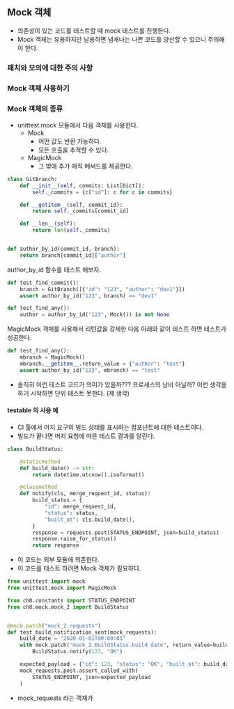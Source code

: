 ## Mock 객체


* 의존성이 있는 코드를 테스트할 때 mock 테스트를 진행한다.
* Mock 객체는 유용하지만 남용하면 냄새나는 나쁜 코드를 양산할 수 있으니 주의해야 한다.


### 패치와 모의에 대한 주의 사항


### Mock 객체 사용하기


### Mock 객체의 종류

* unittest.mock 모듈에서 다음 객체를 사용한다.
  * Mock 
    * 어떤 값도 반환 가능하다.
    * 모든 호출을 추적할 수 있다.
  * MagicMock 
    * 그 밖에 추가 매직 메써드를 제공한다.
  
``` python
class GitBranch:
    def __init__(self, commits: List[Dict]):
        self._commits = {c["id"]: c for c in commits}

    def __getitem__(self, commit_id):
        return self._commits[commit_id]

    def __len__(self):
        return len(self._commits)


def author_by_id(commit_id, branch):
    return branch[commit_id]["author"]

```

author_by_id 함수를 테스트 해보자.

``` python
def test_find_commit():
    branch = GitBranch([{"id": "123", "author": "dev1"}])
    assert author_by_id("123", branch) == "dev1"

def test_find_any():
    author = author_by_id("123", Mock()) is not None
```

MagicMock 객체를 사용해서 리턴값을 강제한 다음 아래와 같이 테스트 하면 테스트가 성공한다. 


``` python
def test_find_any():
    mbranch = MagicMock()
    mbranch.__getitem__.return_value = {"author": "test"}
    assert author_by_id("123", mbranch) == "test"
```
* 솔직히 이런 테스트 코드가 의미가 있을까??? 프로세스의 낭비 아닐까? 이런 생각을 하기 시작하면 단위 테스트 못한다. (제 생각)


#### testable 의 사용 예

* CI 툴에서 머지 요구의 빌드 상태를 표시하는 컴포넌트에 대한 테스트이다.
* 빌드가 끝나면 머지 요청에 따른 테스트 결과를 알린다.

``` python
class BuildStatus:

    @staticmethod
    def build_date() -> str:
        return datetime.utcnow().isoformat()

    @classmethod
    def notify(cls, merge_request_id, status):
        build_status = {
            "id": merge_request_id,
            "status": status,
            "built_at": cls.build_date(),
        }
        response = requests.post(STATUS_ENDPOINT, json=build_status)
        response.raise_for_status()
        return response
```
* 이 코드는 외부 모듈에 의존한다.
* 이 코드를 테스트 하려면 Mock 객체가 필요하다.

``` python
from unittest import mock
from unittest.mock import MagicMock

from ch8.constants import STATUS_ENDPOINT
from ch8.mock.mock_2 import BuildStatus


@mock.patch("mock_2.requests")
def test_build_notification_sent(mock_requests):
    build_date = "2020-01-01T00:00:01"
    with mock.patch("mock_2.BuildStatus.build_date", return_value=build_date):
        BuildStatus.notify(123, "OK")

    expected_payload = {"id": 123, "status": "OK", "built_at": build_date}
    mock_requests.post.assert_called_with(
        STATUS_ENDPOINT, json=expected_payload
    )

```

* mock_requests 라는 객체가 


